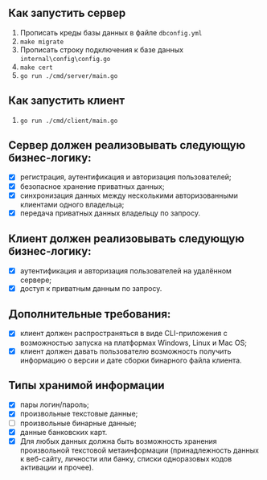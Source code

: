 ## Как запустить сервер

1. Прописать креды базы данных в файле `dbconfig.yml`
2. `make migrate`
3. Прописать строку подключения к базе данных `internal\config\config.go`
4. `make cert`
5. `go run ./cmd/server/main.go`

## Как запустить клиент

1. `go run ./cmd/client/main.go`

## Сервер должен реализовывать следующую бизнес-логику:
- [x] регистрация, аутентификация и авторизация пользователей;
- [x] безопасное хранение приватных данных;
- [x] синхронизация данных между несколькими авторизованными клиентами одного владельца;
- [x] передача приватных данных владельцу по запросу.

## Клиент должен реализовывать следующую бизнес-логику:
- [x] аутентификация и авторизация пользователей на удалённом сервере;
- [x] доступ к приватным данным по запросу.

## Дополнительные требования:
- [x] клиент должен распространяться в виде CLI-приложения с возможностью запуска на платформах Windows, Linux и Mac OS;
- [x] клиент должен давать пользователю возможность получить информацию о версии и дате сборки бинарного файла клиента.

## Типы хранимой информации
- [x] пары логин/пароль;
- [x] произвольные текстовые данные;
- [ ] произвольные бинарные данные;
- [x] данные банковских карт.
- [x] Для любых данных должна быть возможность хранения произвольной текстовой метаинформации (принадлежность данных к веб-сайту, личности или банку, списки одноразовых кодов активации и прочее).

